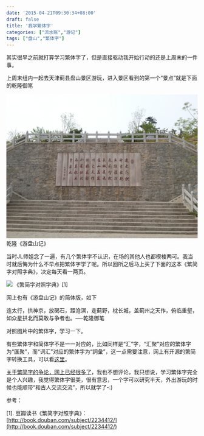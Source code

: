 ```yaml
---
date: '2015-04-21T09:30:34+08:00'
draft: false
title: '我学繁体字'
categories: ["流水账","游记"]
tags: ["盘山","繁体字"]
---
```

其实很早之前就打算学习繁体字了，但是直接驱动我开始行动的还是上周末的一件事。

上周末组内一起去天津蓟县盘山景区游玩，进入景区看到的第一个“景点”就是下面的乾隆御笔

![乾隆《游盘山记》](panshan.jpg)
乾隆《游盘山记》

当时JL师姐念了一遍，有几个繁体字不认识，在场的其他人也都模棱两可。我当时就后悔为什么不早点把繁体字学了呢。所以回所之后马上买了下面的这本《繁简字对照字典》，决定每天看一两页。

![](https://img3.doubanio.com/lpic/s2988301.jpg)
《繁简字对照字典》[1]

网上也有《游盘山记》的简体版，如下

连太行，拱神京，放碣石，距沧溟，走蓟野，枕长城，盖蓟州之天作，俯临重壑，如众星拱北而莫敢与争者也。—-乾隆御笔

对照图片中的繁体字，学习一下。

有些繁体字和简体字不是一一对应的，比如同样是“汇”字，“汇聚”对应的繁体字为“匯聚”，而“词汇”对应的繁体字为“詞彙”，这一点需要注意，网上有开源的繁简字转换工具，可以看[这里](http://opencc.byvoid.com/)。

[关于繁简字的争论，网上已经很多了](http://www.zhihu.com/question/25389359)，我也不想评论，我只想说，学习繁体字完全是个人兴趣，我觉得繁体字很美，很有意思，一个字可以研究半天，外出游玩的时候也能顺带“和古人交流交流”，所以就学了-:)

参考：

[1]. 豆瓣读书《繁简字对照字典》：[http://book.douban.com/subject/2234412/](http://book.douban.com/subject/2234412/)
